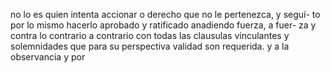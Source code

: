 no lo es quien intenta accionar o derecho que no le pertenezca, y seguí- to por lo mismo hacerlo aprobado y ratificado anadiendo fuerza, a fuer- za y contra lo contrario a contrario con todas las clausulas vinculantes y solemnidades que para su perspectiva validad son requerida. y a la observancia y por